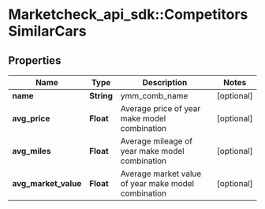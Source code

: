 # Marketcheck_api_sdk::CompetitorsSimilarCars

## Properties
Name | Type | Description | Notes
------------ | ------------- | ------------- | -------------
**name** | **String** | ymm_comb_name | [optional] 
**avg_price** | **Float** | Average price of year make model combination | [optional] 
**avg_miles** | **Float** | Average mileage of year make model combination | [optional] 
**avg_market_value** | **Float** | Average market value of year make model combination | [optional] 


